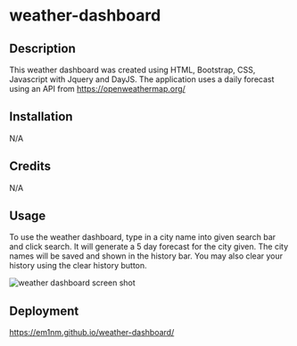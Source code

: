 # weather-dashboard


## Description 

This weather dashboard was created using HTML, Bootstrap, CSS, Javascript with Jquery and DayJS. The application uses a daily forecast using an API from https://openweathermap.org/ 


## Installation

N/A

## Credits

N/A

## Usage

To use the weather dashboard, type in a city name into given search bar and click search. It will generate a 5 day forecast for the city given. 
The city names will be saved and shown in the history bar. You may also clear your history using the clear history button. 

![weather dashboard screen shot](https://user-images.githubusercontent.com/126382072/236937193-fa021b48-7104-4e7e-80d6-997242798acc.png)

## Deployment
https://em1nm.github.io/weather-dashboard/
